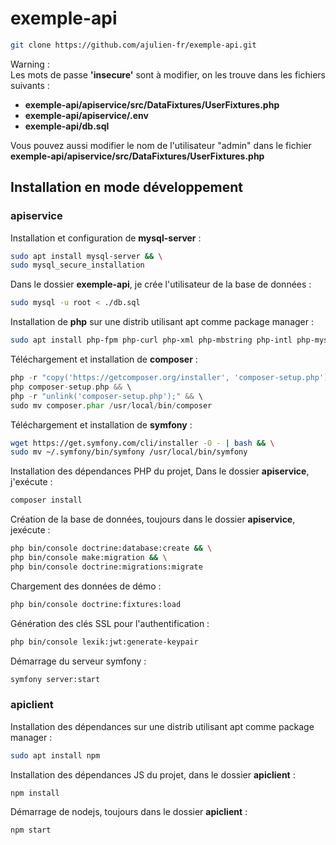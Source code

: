 # exemple-api

```sh
git clone https://github.com/ajulien-fr/exemple-api.git
```

Warning : \
Les mots de passe **'insecure'** sont à modifier,
on les trouve dans les fichiers suivants :
* **exemple-api/apiservice/src/DataFixtures/UserFixtures.php**
* **exemple-api/apiservice/.env**
* **exemple-api/db.sql**

Vous pouvez aussi modifier le nom de l'utilisateur "admin" dans le fichier \
**exemple-api/apiservice/src/DataFixtures/UserFixtures.php**

## Installation en mode développement

### apiservice

Installation et configuration de **mysql-server** :

```sh
sudo apt install mysql-server && \
sudo mysql_secure_installation
```

Dans le dossier **exemple-api**, je crée l'utilisateur de la base de données :

```sh
sudo mysql -u root < ./db.sql
```

Installation de **php** sur une distrib utilisant apt comme package manager :

```sh
sudo apt install php-fpm php-curl php-xml php-mbstring php-intl php-mysql
```

Téléchargement et installation de **composer** :

```php
php -r "copy('https://getcomposer.org/installer', 'composer-setup.php');" && \
php composer-setup.php && \
php -r "unlink('composer-setup.php');" && \
sudo mv composer.phar /usr/local/bin/composer
```

Téléchargement et installation de **symfony** :

```sh
wget https://get.symfony.com/cli/installer -O - | bash && \
sudo mv ~/.symfony/bin/symfony /usr/local/bin/symfony
```

Installation des dépendances PHP du projet,
Dans le dossier **apiservice**, j'exécute :

```sh
composer install
```

Création de la base de données, toujours dans le dossier **apiservice**, jexécute :

```sh
php bin/console doctrine:database:create && \
php bin/console make:migration && \
php bin/console doctrine:migrations:migrate
```

Chargement des données de démo :

```sh
php bin/console doctrine:fixtures:load
```

Génération des clés SSL pour l'authentification :

```sh
php bin/console lexik:jwt:generate-keypair
```

Démarrage du serveur symfony :

```sh
symfony server:start
```

### apiclient

Installation des dépendances sur une distrib utilisant apt comme package manager :

```sh
sudo apt install npm
```

Installation des dépendances JS du projet, dans le dossier **apiclient** :

```sh
npm install
```

Démarrage de nodejs, toujours dans le dossier **apiclient** :

```sh
npm start
```

